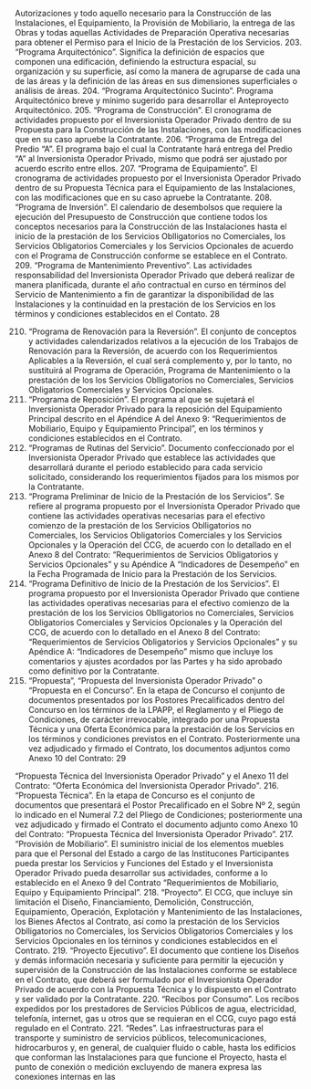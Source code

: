 Autorizaciones y todo aquello necesario para la Construcción de las Instalaciones, el
Equipamiento, la Provisión de Mobiliario, la entrega de las Obras y todas aquellas
Actividades de Preparación Operativa necesarias para obtener el Permiso para el Inicio
de la Prestación de los Servicios.
203. “Programa Arquitectónico”. Significa la definición de espacios que componen una
edificación, definiendo la estructura espacial, su organización y su superficie, así como
la manera de agruparse de cada una de las áreas y la definición de las áreas en sus
dimensiones superficiales o análisis de áreas.
204. “Programa Arquitectónico Sucinto”. Programa Arquitectónico breve y mínimo
sugerido para desarrollar el Anteproyecto Arquitectónico.
205. “Programa de Construcción”. El cronograma de actividades propuesto por el
Inversionista Operador Privado dentro de su Propuesta para la Construcción de las
Instalaciones, con las modificaciones que en su caso apruebe la Contratante.
206. “Programa de Entrega del Predio “A”. El programa bajo el cual la Contratante
hará entrega del Predio “A” al Inversionista Operador Privado, mismo que podrá ser
ajustado por acuerdo escrito entre ellos.
207. “Programa de Equipamiento”. El cronograma de actividades propuesto por el
Inversionista Operador Privado dentro de su Propuesta Técnica para el Equipamiento
de las Instalaciones, con las modificaciones que en su caso apruebe la Contratante.
208. “Programa de Inversión”. El calendario de desembolsos que requiere la ejecución
del Presupuesto de Construcción que contiene todos los conceptos necesarios para la
Construcción de las Instalaciones hasta el inicio de la prestación de los Servicios
Oblligatorios no Comerciales, los Servicios Obligatorios Comerciales y los Servicios
Opcionales de acuerdo con el Programa de Construcción conforme se establece en el
Contrato.
209. “Programa de Mantenimiento Preventivo”. Las actividades responsabilidad del
Inversionista Operador Privado que deberá realizar de manera planificada, durante el
año contractual en curso en términos del Servicio de Mantenimiento a fin de garantizar
la disponibilidad de las Instalaciones y la continuidad en la prestación de los Servicios
en los términos y condiciones establecidos en el Contato.
28

210. “Programa de Renovación para la Reversión”. El conjunto de conceptos y
actividades calendarizados relativos a la ejecución de los Trabajos de Renovación para
la Reversión, de acuerdo con los Requerimientos Aplicables a la Reversión, el cual será
complemento y, por lo tanto, no sustituirá al Programa de Operación, Programa de
Mantenimiento o la prestación de los los Servicios Oblligatorios no Comerciales,
Servicios Obligatorios Comerciales y Servicios Opcionales.
211. “Programa de Reposición”. El programa al que se sujetará el Inversionista
Operador Privado para la reposición del Equipamiento Principal descrito en el
Apéndice A del Anexo 9: “Requerimientos de Mobiliario, Equipo y Equipamiento
Principal”, en los términos y condiciones establecidos en el Contrato.
212. “Programas de Rutinas del Servicio”. Documento confeccionado por el
Inversionista Operador Privado que establece las actividades que desarrollará durante
el periodo establecido para cada servicio solicitado, considerando los requerimientos
fijados para los mismos por la Contratante.
213. “Programa Preliminar de Inicio de la Prestación de los Servicios”. Se refiere al
programa propuesto por el Inversionista Operador Privado que contiene las actividades
operativas necesarias para el efectivo comienzo de la prestación de los Servicios
Oblligatorios no Comerciales, los Servicios Obligatorios Comerciales y los Servicios
Opcionales y la Operación del CCG, de acuerdo con lo detallado en el Anexo 8 del
Contrato: “Requerimientos de Servicios Obligatorios y Servicios Opcionales” y su
Apéndice A “Indicadores de Desempeño” en la Fecha Programada de Inicio para la
Prestación de los Servicios.
214. “Programa Definitivo de Inicio de la Prestación de los Servicios”. El programa
propuesto por el Inversionista Operador Privado que contiene las actividades operativas
necesarias para el efectivo comienzo de la prestación de los los Servicios Oblligatorios
no Comerciales, Servicios Obligatorios Comerciales y Servicios Opcionales y la
Operación del CCG, de acuerdo con lo detallado en el Anexo 8 del Contrato:
“Requerimientos de Servicios Obligatorios y Servicios Opcionales” y su Apéndice
A: “Indicadores de Desempeño” mismo que incluye los comentarios y ajustes
acordados por las Partes y ha sido aprobado como definitivo por la Contratante.
215. “Propuesta”, “Propuesta del Inversionista Operador Privado” o “Propuesta en
el Concurso”. En la etapa de Concurso el conjunto de documentos presentados por los
Postores Precalificados dentro del Concurso en los términos de la LPAPP, el
Reglamento y el Pliego de Condiciones, de carácter irrevocable, integrado por una
Propuesta Técnica y una Oferta Económica para la prestación de los Servicios en los
términos y condiciones previstos en el Contrato. Posteriormente una vez adjudicado y
firmado el Contrato, los documentos adjuntos como Anexo 10 del Contrato:
29

“Propuesta Técnica del Inversionista Operador Privado” y el Anexo 11 del
Contrato: “Oferta Económica del Inversionista Operador Privado".
216. “Propuesta Técnica”. En la etapa de Concurso es el conjunto de documentos que
presentará el Postor Precalificado en el Sobre Nº 2, según lo indicado en el Numeral 7.2
del Pliego de Condiciones; posteriormente una vez adjudicado y firmado el Contrato el
documento adjunto como Anexo 10 del Contrato: “Propuesta Técnica del
Inversionista Operador Privado”.
217. “Provisión de Mobiliario”. El suministro inicial de los elementos muebles para que
el Personal del Estado a cargo de las Institucones Participantes pueda prestar los
Servicios y Funciones del Estado y el Inversionista Operador Privado pueda desarrollar
sus actividades, conforme a lo establecido en el Anexo 9 del Contrato
“Requerimientos de Mobiliario, Equipo y Equipamiento Principal”.
218. “Proyecto”. El CCG, que incluye sin limitación el Diseño, Financiamiento,
Demolición, Construcción, Equipamiento, Operación, Explotación y Mantenimiento de
las Instalaciones, los Bienes Afectos al Contrato, así como la prestación de los
Servicios Oblligatorios no Comerciales, los Servicios Obligatorios Comerciales y los
Servicios Opcionales en los térninos y condiciones establecidos en el Contrato.
219. “Proyecto Ejecutivo”. El documento que contiene los Diseños y demás
información necesaria y suficiente para permitir la ejecución y supervisión de la
Construcción de las Instalaciones conforme se establece en el Contrato, que deberá ser
formulado por el Inversionista Operador Privado de acuerdo con la Propuesta Técnica y
lo dispuesto en el Contrato y ser validado por la Contratante.
220. “Recibos por Consumo”. Los recibos expedidos por los prestadores de Servicios
Públicos de agua, electricidad, telefonía, internet, gas u otros que se requieran en el
CCG, cuyo pago está regulado en el Contrato.
221. “Redes”. Las infraestructuras para el transporte y suministro de servicios públicos,
telecomunicaciones, hidrocarburos y, en general, de cualquier fluido o cable, hasta los
edificios que conforman las Instalaciones para que funcione el Proyecto, hasta el punto
de conexión o medición excluyendo de manera expresa las conexiones internas en las
